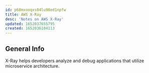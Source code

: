 ```yaml
---
id: p68mxooqxs04lu98ed1npfw
title: AWS X-Ray
desc: 'Notes on AWS X-Ray'
updated: 1652037655795
created: 1652036104113
---
```

## General Info

X-Ray helps developers analyze and debug applications that utilize microservice architecture.
